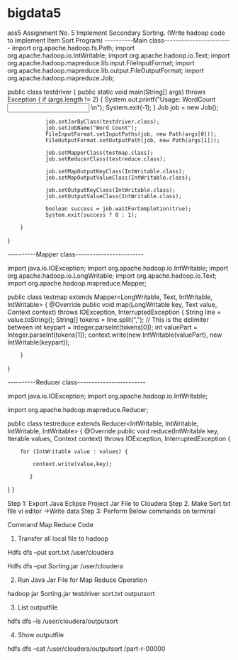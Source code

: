 # bigdata5
ass5
Assignment No. 5
Implement Secondary Sorting. (Write hadoop code to implement Item Sort Program) 
	----------Main class------------------------
import org.apache.hadoop.fs.Path;
import org.apache.hadoop.io.IntWritable;
import org.apache.hadoop.io.Text;
import org.apache.hadoop.mapreduce.lib.input.FileInputFormat;
import org.apache.hadoop.mapreduce.lib.output.FileOutputFormat;
import org.apache.hadoop.mapreduce.Job;

public class testdriver {
    public static void main(String[] args) throws Exception {
       if (args.length != 2) {
          System.out.printf("Usage: WordCount <input dir> <output dir>\n");
          System.exit(-1);
                }
                Job job = new Job();

                job.setJarByClass(testdriver.class);
                job.setJobName("Word Count");
                FileInputFormat.setInputPaths(job, new Path(args[0]));
                FileOutputFormat.setOutputPath(job, new Path(args[1]));

                job.setMapperClass(testmap.class);
                job.setReducerClass(testreduce.class);

                job.setMapOutputKeyClass(IntWritable.class);
                job.setMapOutputValueClass(IntWritable.class);

                job.setOutputKeyClass(IntWritable.class);
                job.setOutputValueClass(IntWritable.class);

                boolean success = job.waitForCompletion(true);
                System.exit(success ? 0 : 1);

        }
}




----------Mapper class------------------------

import java.io.IOException;
import org.apache.hadoop.io.IntWritable;
import org.apache.hadoop.io.LongWritable;
import org.apache.hadoop.io.Text;
import org.apache.hadoop.mapreduce.Mapper;

public class testmap extends Mapper<LongWritable, Text, IntWritable,
IntWritable> {
@Override
     public void map(LongWritable key, Text value, Context context)
throws IOException, InterruptedException {
         String line = value.toString();
           String[] tokens = line.split(","); // This is the delimiter between
           int keypart = Integer.parseInt(tokens[0]);
           int valuePart = Integer.parseInt(tokens[1]);
           context.write(new IntWritable(valuePart), new IntWritable(keypart));



        }
}



----------Reducer class------------------------

import java.io.IOException;
import org.apache.hadoop.io.IntWritable;

import org.apache.hadoop.mapreduce.Reducer;

public class testreduce extends Reducer<IntWritable, IntWritable,
IntWritable, IntWritable> {
@Override
        public void reduce(IntWritable key, Iterable<IntWritable> values,
Context context)  throws IOException, InterruptedException {

        for (IntWritable value : values) {

            context.write(value,key);

           }

}
}

Step 1: Export Java Eclipse Project Jar File to Cloudera
Step 2. Make Sort.txt file vi editor ->Write data
Step 3: Perform Below commands on terminal

Command Map Reduce Code

1)	Transfer all local file to hadoop 

Hdfs dfs –put sort.txt /user/cloudera

Hdfs dfs –put Sorting.jar /user/cloudera

2)	Run Java Jar File for Map Reduce Operation

hadoop jar Sorting.jar testdriver sort.txt outputsort

3)	List outputfile

hdfs dfs –ls /user/cloudera/outputsort

4)	Show outputfile

hdfs dfs –cat /user/cloudera/outputsort /part-r-00000

